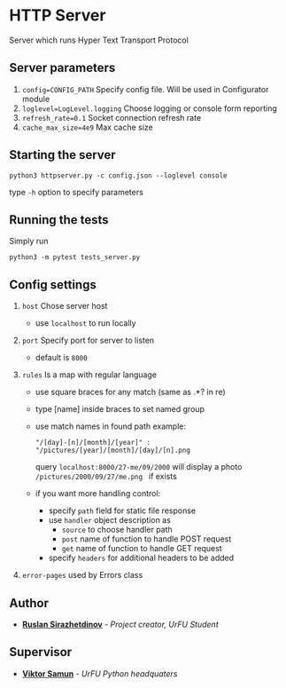 # HTTP Server

Server which runs Hyper Text Transport Protocol

## Server parameters
1) `config=CONFIG_PATH` Specify config file. Will be used in Configurator
 module
1) `loglevel=LogLevel.logging` Choose logging or console form reporting 
1) `refresh_rate=0.1` Socket connection refresh rate 
1) `cache_max_size=4e9` Max cache size

## Starting the server

```
python3 httpserver.py -c config.json --loglevel console
```

type `-h` option to specify parameters

## Running the tests

Simply run
```
python3 -m pytest tests_server.py
```

## Config settings

1) `host` Chose server host
    * use `localhost` to run locally
2) `port` Specify port for server to listen
    * default is `8000`
3) `rules` Is a map with regular language 
    * use square braces for any match (same as .*? in re)
    * type \[name\] inside braces to set named group
    * use match names in found path
        example: 
        ```
        "/[day]-[n]/[month]/[year]" : "/pictures/[year]/[month]/[day]/[n].png
        ```
        query `localhost:8000/27-me/09/2000` will display 
        a photo `/pictures/2000/09/27/me.png
        ` if exists 
        
    * if you want more handling control:
        * specify `path` field for static file response
        * use `handler` object description as
            * `source` to choose handler path
            * `post` name of function to handle POST request
            * `get` name of function to handle GET request  
        * specify `headers` for additional headers to be added
        
4) `error-pages` used by Errors class

## Author

* **[Ruslan Sirazhetdinov](https://github.com/ruslansir)** - *Project creator, UrFU Student*

## Supervisor

* **[Viktor Samun](https://vk.com/victorsamun)** - *UrFU Python headquaters*